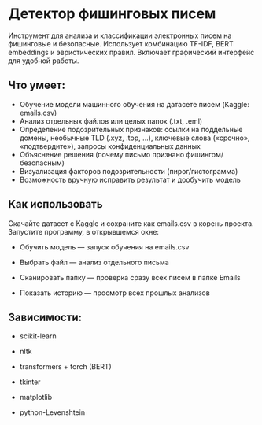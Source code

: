 # Детектор фишинговых писем

Инструмент для анализа и классификации электронных писем на фишинговые и безопасные.
Использует комбинацию TF-IDF, BERT embeddings и эвристических правил.
Включает графический интерфейс для удобной работы.

## Что умеет: 

- Обучение модели машинного обучения на датасете писем (Kaggle: emails.csv)
- Анализ отдельных файлов или целых папок (.txt, .eml)
- Определение подозрительных признаков: ссылки на поддельные домены, необычные TLD (.xyz, .top, …), ключевые слова («срочно», «подтвердите»), запросы конфиденциальных данных
- Объяснение решения (почему письмо признано фишингом/безопасным)
- Визуализация факторов подозрительности (пирог/гистограмма)
- Возможность вручную исправить результат и дообучить модель

## Как использовать

Скачайте датасет с Kaggle и сохраните как emails.csv в корень проекта.
Запустите программу, в открывшемся окне:

- Обучить модель — запуск обучения на emails.csv

- Выбрать файл — анализ отдельного письма

- Сканировать папку — проверка сразу всех писем в папке Emails

- Показать историю — просмотр всех прошлых анализов

## Зависимости:

- scikit-learn

- nltk 

- transformers + torch (BERT)

- tkinter 

- matplotlib 

- python-Levenshtein
